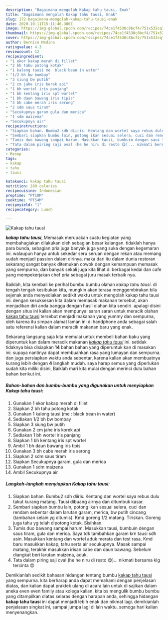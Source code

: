 ```yaml
---
description: "Bagaimana mengolah Kakap tahu tausi, Enak"
title: "Bagaimana mengolah Kakap tahu tausi, Enak"
slug: 172-bagaimana-mengolah-kakap-tahu-tausi-enak
date: 2020-10-11T15:11:46.380Z
image: https://img-global.cpcdn.com/recipes/74ce1f4530c8bcf4/751x532cq70/kakap-tahu-tausi-foto-resep-utama.jpg
thumbnail: https://img-global.cpcdn.com/recipes/74ce1f4530c8bcf4/751x532cq70/kakap-tahu-tausi-foto-resep-utama.jpg
cover: https://img-global.cpcdn.com/recipes/74ce1f4530c8bcf4/751x532cq70/kakap-tahu-tausi-foto-resep-utama.jpg
author: Bernice Medina
ratingvalue: 4.3
reviewcount: 12
recipeingredient:
- "1 ekor kakap merah di fillet"
- "2 bh tahu potong kotak"
- "1 kaleng tausi me  black bean in water"
- "1/2 bh bw bombay"
- "3 siung bw putih"
- "2 cm jahe iris korek api"
- "1 bh wortel iris panjang"
- "1 bh kentang iris spt wortel"
- "1 bh daun bawang iris tipis"
- "3 bh cabe merah iris serong"
- "2 sdm saus tiram"
- "Secukupnya garam gula dan merica"
- "1 sdm maizena"
- "Secukupnya air"
recipeinstructions:
- "Siapkan bahan. Bumbu2 sdh diiris. Kentang dan wortel saya rebus dulu takut kurang matang. Tausi dibuang airnya dan ditumbuk kasar."
- "Sembari siapkan bumbu lain, potong ikan sesuai selera, cuci dan rendam sebentar dalam larutan garam, merica, bw putih cincang (tambahan selain yg ditumis). Kmd goreng 1/2 matang. Tiriskan. Goreng juga tahu yg telah dipotong kotak. Sisihkan."
- "Tumis duo bawang sampai harum. Masukkan tausi, bumbuin dengan saus tiram, gula dan merica. Saya tdk tambahkan garam krn tausi sdh asin. Masukkan kentang dan wortel aduk merata dan test rasa. Kmd baru masukkan kakap, tahu serta air secukupnya. Masak sampai matang, terakhir masukkan irisan cabe dan daun bawang. Sebelum diangkat beri larutan maizena, aduk."
- "Tata dalam piring saji oval (he he niru di resto 😋)... nikmati bersama klg tercinta 😍"
categories:
- Resep
tags:
- kakap
- tahu
- tausi

katakunci: kakap tahu tausi 
nutrition: 280 calories
recipecuisine: Indonesian
preptime: "PT10M"
cooktime: "PT54M"
recipeyield: "1"
recipecategory: Lunch

---
```



![Kakap tahu tausi](https://img-global.cpcdn.com/recipes/74ce1f4530c8bcf4/751x532cq70/kakap-tahu-tausi-foto-resep-utama.jpg)

<b><i>kakap tahu tausi</i></b>, Memasak merupakan suatu kegiatan yang membahagiakan dilakukan oleh sebagian besar kalangan. tidaklah hanya para bunda, sebagian pria juga banyak juga yang suka dengan kegemaran ini. walaupun hanya untuk sekedar seru seruan dengan rekan atau memang sudah menjadi passion dalam dirinya. maka dari itu dalam dunia restoran sekarang sangat banyak ditemukan cowok dengan kemampuan memasak yang sempurna, dan banyak sekali juga kita lihat di berbagai kedai dan cafe yang mempekerjakan chef pria sebagai juru masak terbaik nya.

Baiklah, kita kembali ke perihal bumbu bumbu olahan <i>kakap tahu tausi</i>. di tengah tengah kesibukan kita, mungkin akan terasa menggembirakan bila sejenak anda menyediakan sedikit waktu untuk mengolah kakap tahu tausi ini. dengan kesuksesan kita dalam memasak makanan tersebut, akan menjadikan diri anda bangga dengan hasil olahan kita sendiri. apalagi disini dengan situs ini kalian akan mempunyai saran saran untuk meracik olahan <u>kakap tahu tausi</u> tersebut menjadi makanan yang yummy dan sempurna, oleh karena itu simpan alamat laman ini di handphone anda sebagai salah satu referensi kalian dalam meracik makanan baru yang enak.




Sekarang langsung saja kita memulai untuk membeli bahan baku yang diperuntuk kan dalam meracik makanan <u><i>kakap tahu tausi</i></u> ini. setidak tidaknya bisa disiapkan <b>14</b> bahan bahan yang diperuntuk kan di masakan ini. supaya nantinya dapat membuahkan rasa yang lumayan dan sempurna. dan juga persiapkan waktu anda sebentar, karena kalian akan membuatnya kurang lebih dengan <b>4</b> langkah mudah. saya harap semua yang diperlukan sudah kita miliki disini, Baiklah mari kita mulai dengan merinci dulu bahan bahan berikut ini.

<!--inarticleads1-->

##### Bahan-bahan dan bumbu-bumbu yang digunakan untuk menyiapkan Kakap tahu tausi:

1. Gunakan 1 ekor kakap merah di fillet
1. Siapkan 2 bh tahu potong kotak
1. Gunakan 1 kaleng tausi (me : black bean in water)
1. Sediakan 1/2 bh bw bombay
1. Siapkan 3 siung bw putih
1. Gunakan 2 cm jahe iris korek api
1. Sediakan 1 bh wortel iris panjang
1. Siapkan 1 bh kentang iris spt wortel
1. Ambil 1 bh daun bawang iris tipis
1. Gunakan 3 bh cabe merah iris serong
1. Siapkan 2 sdm saus tiram
1. Siapkan Secukupnya garam, gula dan merica
1. Gunakan 1 sdm maizena
1. Ambil Secukupnya air




<!--inarticleads2-->

##### Langkah-langkah menyiapkan Kakap tahu tausi:

1. Siapkan bahan. Bumbu2 sdh diiris. Kentang dan wortel saya rebus dulu takut kurang matang. Tausi dibuang airnya dan ditumbuk kasar.
1. Sembari siapkan bumbu lain, potong ikan sesuai selera, cuci dan rendam sebentar dalam larutan garam, merica, bw putih cincang (tambahan selain yg ditumis). Kmd goreng 1/2 matang. Tiriskan. Goreng juga tahu yg telah dipotong kotak. Sisihkan.
1. Tumis duo bawang sampai harum. Masukkan tausi, bumbuin dengan saus tiram, gula dan merica. Saya tdk tambahkan garam krn tausi sdh asin. Masukkan kentang dan wortel aduk merata dan test rasa. Kmd baru masukkan kakap, tahu serta air secukupnya. Masak sampai matang, terakhir masukkan irisan cabe dan daun bawang. Sebelum diangkat beri larutan maizena, aduk.
1. Tata dalam piring saji oval (he he niru di resto 😋)... nikmati bersama klg tercinta 😍




Demikianlah sedikit bahasan hidangan tentang bumbu <u>kakap tahu tausi</u> yang sempurna. kita berharap anda dapat memahami dengan penjelasan diatas, dan kalian dapat praktek ulang di acara lain untuk di sajikan dalam aneka even even family atau kolega kalian. kita bs mengulik bumbu bumbu yang ditampilkan diatas selaras dengan harapan anda, sehingga hidangan <b>kakap tahu tausi</b> ini dapat menjadi lebih enak dan nikmat lagi. demikianlah penjelasan singkat ini, sampai jumpa lagi di lain waktu. semoga hari kalian menyenangkan.
